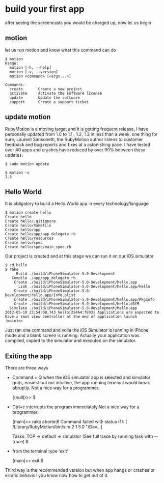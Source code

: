 
# build your first app

after seeing the screencasts you would be charged up, now let us begin

## motion 

let us run motion and know what this command can do


    $ motion
	Usage:
	  motion [-h, --help]
	  motion [-v, --version]
	  motion <command> [<args...>]

	Commands:
	  create       Create a new project
	  activate     Activate the software license
	  update       Update the software
	  support      Create a support ticket



## update motion
RubyMotion is a moving target and it is getting frequent release, I have personally updated from 1.0 to 1.1 , 1.2,  1.3 in less than a week. one thing for sure, Laurent Sansonetti, the RubyMotion author listens to customer feedback and bug reports and fixes at a astonishing pace. I have tested over 40 apps and crashes have reduced by over 90% between these updates.

    $ sudo motion update

    $ motion -v
    1.3


## Hello World

It is obligatory to build a Hello World app in every technology/language

    $ motion create hello
    Create hello
    Create hello/.gitignore
    Create hello/Rakefile
    Create hello/app
    Create hello/app/app_delegate.rb
    Create hello/resources
    Create hello/spec
    Create hello/spec/main_spec.rb

Our project is created and at this stage we can run it on our iOS simulator

    $ cd hello
    $ rake
	     Build ./build/iPhoneSimulator-5.0-Development
	   Compile ./app/app_delegate.rb
	    Create ./build/iPhoneSimulator-5.0-Development/hello.app
	      Link ./build/iPhoneSimulator-5.0-Development/hello.app/hello
	    Create ./build/iPhoneSimulator-5.0-Development/hello.app/Info.plist
	    Create ./build/iPhoneSimulator-5.0-Development/hello.app/PkgInfo
	    Create ./build/iPhoneSimulator-5.0-Development/hello.dSYM
	  Simulate ./build/iPhoneSimulator-5.0-Development/hello.app
	2012-05-10 23:54:08.743 hello[29464:f803] Applications are expected to have a root view controller at the end of application launch
	(main)>> 


Just ran one command and voila the iOS Simulator is running in iPhone mode and a blank screen is running. Actually your application was compiled, copied to the simulator and executed on the simulator.

## Exiting the app

There are three ways

* Command + Q when the iOS simulator app is selected and simulator quits, easiest but not intuitive, the app running terminal would break abruptly. Not a nice way for a programmer.
    
     ((null))>> 
    $

* Ctrl+c interrupts the program immediately.Not a nice way for a programmer.

    (main)>> rake aborted!
	Command failed with status (1): [ /Library/RubyMotion/bin/sim 2 1 5.0 "/Dev...]

	Tasks: TOP => default => simulator
	(See full trace by running task with --trace)
	$

* from the terminal type 'exit'

    (main)>> exit
    $

Third way is the recommended version but when app hangs or crashes or erratic behavior you know now how to get out of it.
